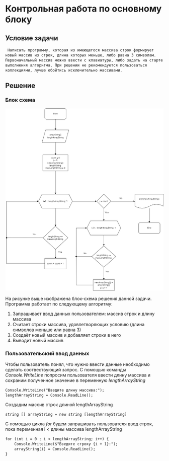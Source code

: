 # Контрольная работа по основному блоку
## Условие задачи 
```
 Написать программу, которая из имеющегося массива строк формирует новый массив из строк, длина которых меньше, либо равна 3 символам. Первоначальный массив можно ввести с клавиатуры, либо задать на старте выполнения алгоритма. При решении не рекомендуется пользоваться коллекциями, лучше обойтись исключительно массивами.
 ```

 ## Решение
### Блок схема

![block-diagram](krDiagram.png)

На рисунке выше изображена блок-схема решения данной задачи. Программа работает по следующему алгоритму:
1. Запрашивает ввод данных пользователем: массив строк и длину массива
2. Считает строки массива, удовлетворяющих условию (длина символов меньше или равна 3)
3. Создаёт новый массив и добавляет строки в него
4. Выводит новый массив


### Пользовательский ввод данных
Чтобы пользователь понял, что нужно ввести данные необходимо сделать соотвествующий запрос. С помощью команды *Console.WriteLine* попросим пользователя ввести длину массива и сохраним полученное значение в переменную *lengthArrayString*
```
Console.WriteLine("Введите длину массива:");
lengthArrayString = Console.ReadLine();
```
Создадим массив строк длиной lengthArrayString
```
string [] arrayString = new string [lengthArrayString]
```

С помощью цикла *for* будем запрашивать пользователя ввод строк, пока переменная i < длины массива lengthArrayString

```
for (int i = 0 ; i < lengthArrayString; i++) {
    Console.WriteLine($"Введите строку {i + 1}:");
    arrayString[i] = Console.ReadLine();
}
```


